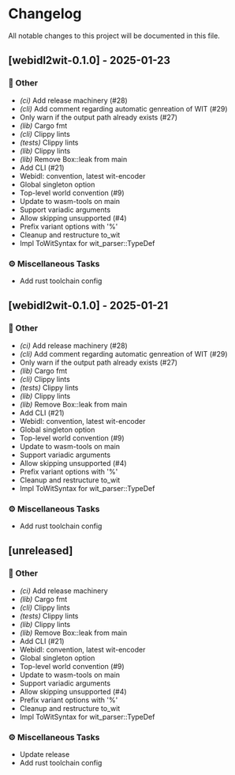 # Changelog

All notable changes to this project will be documented in this file.

## [webidl2wit-0.1.0] - 2025-01-23

### 💼 Other

- *(ci)* Add release machinery (#28)
- *(cli)* Add comment regarding automatic genreation of WIT (#29)
- Only warn if the output path already exists (#27)
- *(lib)* Cargo fmt
- *(cli)* Clippy lints
- *(tests)* Clippy lints
- *(lib)* Clippy lints
- *(lib)* Remove Box::leak from main
- Add CLI (#21)
- Webidl: convention, latest wit-encoder
- Global singleton option
- Top-level world convention (#9)
- Update to wasm-tools on main
- Support variadic arguments
- Allow skipping unsupported (#4)
- Prefix variant options with '%'
- Cleanup and restructure to_wit
- Impl ToWitSyntax for wit_parser::TypeDef

### ⚙️ Miscellaneous Tasks

- Add rust toolchain config

## [webidl2wit-0.1.0] - 2025-01-21

### 💼 Other

- *(ci)* Add release machinery (#28)
- *(cli)* Add comment regarding automatic genreation of WIT (#29)
- Only warn if the output path already exists (#27)
- *(lib)* Cargo fmt
- *(cli)* Clippy lints
- *(tests)* Clippy lints
- *(lib)* Clippy lints
- *(lib)* Remove Box::leak from main
- Add CLI (#21)
- Webidl: convention, latest wit-encoder
- Global singleton option
- Top-level world convention (#9)
- Update to wasm-tools on main
- Support variadic arguments
- Allow skipping unsupported (#4)
- Prefix variant options with '%'
- Cleanup and restructure to_wit
- Impl ToWitSyntax for wit_parser::TypeDef

### ⚙️ Miscellaneous Tasks

- Add rust toolchain config

## [unreleased]

### 💼 Other

- *(ci)* Add release machinery
- *(lib)* Cargo fmt
- *(cli)* Clippy lints
- *(tests)* Clippy lints
- *(lib)* Clippy lints
- *(lib)* Remove Box::leak from main
- Add CLI (#21)
- Webidl: convention, latest wit-encoder
- Global singleton option
- Top-level world convention (#9)
- Update to wasm-tools on main
- Support variadic arguments
- Allow skipping unsupported (#4)
- Prefix variant options with '%'
- Cleanup and restructure to_wit
- Impl ToWitSyntax for wit_parser::TypeDef

### ⚙️ Miscellaneous Tasks

- Update release
- Add rust toolchain config

